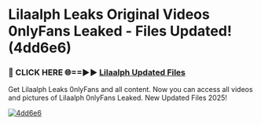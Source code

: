 # Lilaalph Leaks Original Videos 0nlyFans Leaked - Files Updated! (4dd6e6)

<h3>🔴 CLICK HERE 🌐==►► <a href="https://mediafile.pages.dev?q=Lilaalph&ref=D4RT" rel="nofollow">Lilaalph Updated Files</a></h3>

Get Lilaalph Leaks 0nlyFans and all content. Now you can access all videos and pictures of Lilaalph 0nlyFans Leaked. New Updated Files 2025!

[![4dd6e6](https://github.com/user-attachments/assets/8c521d6e-e6e3-4a75-9320-d58ab9d79d5b)](https://mediafile.pages.dev?q=Lilaalph&ref=D4RT)